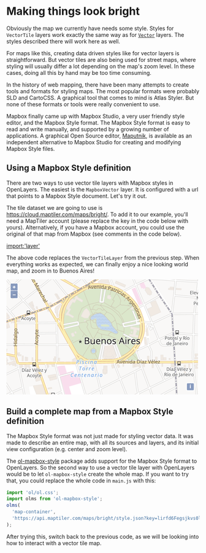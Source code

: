 # Making things look bright

Obviously the map we currently have needs some style. Styles for `VectorTile` layers work exactly the same way as for [`Vector`](../vector/style.md) layers. The styles described there will work here as well.

For maps like this, creating data driven styles like for vector layers is straightforward. But vector tiles are also being used for street maps, where styling will usually differ a lot depending on the map's zoom level. In these cases, doing all this by hand may be too time consuming.

In the history of web mapping, there have been many attempts to create tools and formats for styling maps. The most popular formats were probably SLD and CartoCSS. A graphical tool that comes to mind is Atlas Styler. But none of these formats or tools were really convenient to use.

Mapbox finally came up with Mapbox Studio, a very user friendly style editor, and the Mapbox Style format. The Mapbox Style format is easy to read and write manually, and supported by a growing number of applications. A graphical Open Source editor, [Maputnik](https://maputnik.github.io/), is available as an independent alternative to Mapbox Studio for creating and modifying Mapbox Style files.

## Using a Mapbox Style definition

There are two ways to use vector tile layers with Mapbox styles in OpenLayers. The easiest is the `MapboxVector` layer. It is configured with a url that points to a Mapbox Style document. Let's try it out.

The tile dataset we are going to use is https://cloud.maptiler.com/maps/bright/. To add it to our example, you'll need a MapTiler account (please replace the key in the code below with yours). Alternatively, if you have a Mapbox account, you could use the original of that map from Mapbox (see comments in the code below).

[import:'layer'](../../../src/en/examples/vectortile/bright.js)

The above code replaces the `VectorTileLayer` from the previous step. When everything works as expected, we can finally enjoy a nice looking world map, and zoom in to Buenos Aires!

![A bright map of Buenos Aires](bright.png)

## Build a complete map from a Mapbox Style definition

The Mapbox Style format was not just made for styling vector data. It was made to describe an entire map, with all its sources and layers, and its initial view configuration (e.g. center and zoom level).

The [ol-mapbox-style](https://npmjs.com/package/ol-mapbox-style/) package adds support for the Mapbox Style format to OpenLayers. So the second way to use a vector tile layer with OpenLayers would be to let `ol-mapbox-style` create the whole map. If you want to try that, you could replace the whole code in `main.js` with this:
```js
import 'ol/ol.css';
import olms from 'ol-mapbox-style';
olms(
  'map-container',
  'https://api.maptiler.com/maps/bright/style.json?key=lirfd6Fegsjkvs0lshxe'
);
```
After trying this, switch back to the previous code, as we will be looking into how to interact with a vector tile map.
